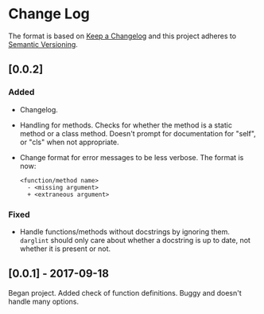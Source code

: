 # Change Log

The format is based on [Keep a Changelog](http://keepachangelog.com/en/1.0.0/)
and this project adheres to [Semantic Versioning](http://semver.org/spec/v2.0.0.html).


## [0.0.2]

### Added

- Changelog.

- Handling for methods.  Checks for whether the method is a static
  method or a class method.  Doesn't prompt for documentation for
  "self", or "cls" when not appropriate.

- Change format for error messages to be less verbose.
  The format is now:
    ```
    <function/method name>
      - <missing argument>
      + <extraneous argument>
    ```

### Fixed

- Handle functions/methods without docstrings by ignoring them.
  `darglint` should only care about whether a docstring is up to
  date, not whether it is present or not.

## [0.0.1] - 2017-09-18

Began project.  Added check of function definitions.  Buggy and
doesn't handle many options.
